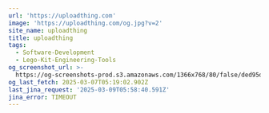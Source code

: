 ```yaml
---
url: 'https://uploadthing.com'
image: 'https://uploadthing.com/og.jpg?v=2'
site_name: uploadthing
title: uploadthing
tags:
  - Software-Development
  - Lego-Kit-Engineering-Tools
og_screenshot_url: >-
  https://og-screenshots-prod.s3.amazonaws.com/1366x768/80/false/ded95dbfaaaac26c52461ff609921ad9b4d45b5641e92e950fc608d577bdfe7e.jpeg
og_last_fetch: 2025-03-07T05:19:02.902Z
last_jina_request: '2025-03-09T05:58:40.591Z'
jina_error: TIMEOUT
---
```


